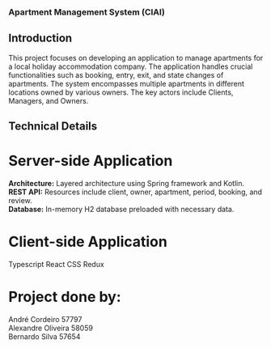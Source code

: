 ### Apartment Management System (CIAI)

## Introduction

This project focuses on developing an application to manage apartments for a local holiday
accommodation company. The application handles crucial functionalities such as booking, entry, 
exit, and state changes of apartments. The system encompasses multiple apartments in different locations 
owned by various owners. The key actors include Clients, Managers, and Owners.

## Technical Details 

# Server-side Application  
**Architecture:** Layered architecture using Spring framework and Kotlin.  
**REST API:** Resources include client, owner, apartment, period, booking, and review.  
**Database:** In-memory H2 database preloaded with necessary data.  

# Client-side Application  
  Typescript
  React
  CSS
  Redux

# Project done by: 

  André Cordeiro 57797  
  Alexandre Oliveira 58059  
  Bernardo Silva 57654  



